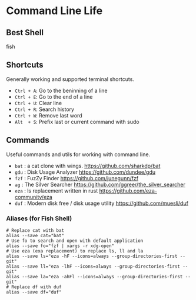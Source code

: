 # Command Line Life

## Best Shell

fish

## Shortcuts

Generally working and supported terminal shortcuts.

- `Ctrl + A`: Go to the beninning of a line
- `Ctrl + E`: Go to the end of a line
- `Ctrl + U`: Clear line
- `Ctrl + R`: Search history
- `Ctrl + W`: Remove last word
- `Alt  + S`: Prefix last or current command with sudo

## Commands

Useful commands and utils for working with command line.

- `bat` : a cat clone with wings. https://github.com/sharkdp/bat
- `gdu` : Disk Usage Analyzer https://github.com/dundee/gdu
- `fzf` : FuzZy Finder https://github.com/junegunn/fzf
- `ag`  : The Silver Searcher https://github.com/ggreer/the_silver_searcher
- `eza` : ls replacement written in rust https://github.com/eza-community/eza
- `duf` : Modern disk free / disk usage utility https://github.com/muesli/duf

### Aliases (for Fish Shell)

```shell
# Replace cat with bat
alias --save cat="bat"
# Use fo to search and open with default application
alias --save fo="fzf | xargs -r xdg-open"
# Use eza (exa replacement) to replace ls, ll and la
alias --save ls="eza -hF --icons=always --group-directories-first --git"
alias --save ll="eza -lhF --icons=always --group-directories-first --git"
alias --save la="eza -ahFl --icons=always --group-directories-first --git"
# Replace df with duf
alias --save df="duf"
```

